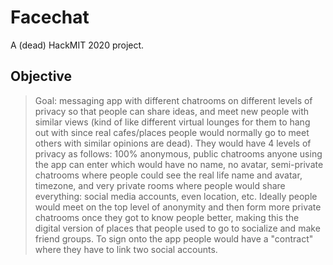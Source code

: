 # Facechat

A (dead) HackMIT 2020 project.

## Objective

> Goal: messaging app with different chatrooms on different levels of privacy
> so that people can share ideas, and meet new people with similar views (kind
> of like different virtual lounges for them to hang out with since real
> cafes/places people would normally go to meet others with similar opinions
> are dead). They would have 4 levels of privacy as follows: 100% anonymous,
> public chatrooms anyone using the app can enter which would have no name,
> no avatar, semi-private chatrooms where people could see the real life name
> and avatar, timezone, and very private rooms where people would share
> everything: social media accounts, even location, etc. Ideally people would
> meet on the top level of anonymity and then form more private chatrooms once
> they got to know people better, making this the digital version of places
> that people used to go to socialize and make friend groups. To sign onto the
> app people would have a "contract" where they have to link two social
> accounts.
